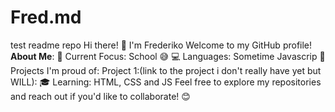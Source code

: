 # Fred.md
test readme repo
Hi there! 👋 I'm Frederiko
Welcome to my GitHub profile! 
**About Me**:
🎯 Current Focus: School 😅
💻 Languages: Sometime Javascrip
🚀 Projects I'm proud of:
Project 1:(link to the project i don't really have yet but WILL): 
🎓 Learning: HTML, CSS and JS
Feel free to explore my repositories and reach out if you'd like to collaborate! 😊
